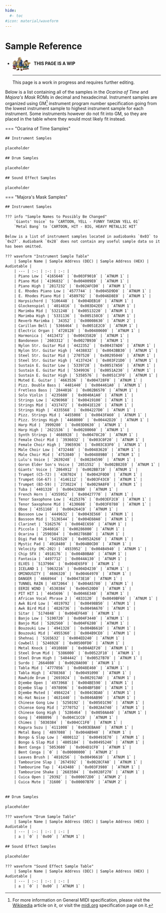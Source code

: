 ```yaml
---
hide:
  #- toc
#icon: material/waveform
---
```


<style>
  /* Change table width to full */
  .md-typeset__table {
    width: 100%;
  }
  .md-typeset__table table:not([class]) {
    display: table;
  }
  /* Hide Table of Contents without reducing width */
  .md-sidebar--secondary .md-sidebar__scrollwrap {
    display: none;
  }

</style>

# Sample Reference

<div class="grid cards" markdown>

-   <img style="width:58.5px; height:auto; vertical-align: middle;" src="../../assets/images/carpenters.png"> <b>&nbsp;&nbsp;THIS PAGE IS A WIP</b>
  
    ---

    This page is a work in progress and requires further editing.

</div>

Below is a list containing all of the samples in the *Ocarina of Time* and *Majora's Mask* ROMs in decimal and hexadecimal. Instrument samples are organized using GM[^1] instrument program number specification going from the lowest instrument sample to highest instrument sample for each instrument. Some instruments however do not fit into GM, so they are placed in the table where they would most likely fit instead.

=== "Ocarina of Time Samples"

    ## Instrument Samples

    placeholder

    ## Drum Samples

    placeholder

    ## Sound Effect Samples

    placeholder

=== "Majora's Mask Samples"

    ## Instrument Samples

    ??? info "Sample Names to Possibly Be Changed"
        `Giants' Voice` to `CARTOON, YELL - FUNNY TARZAN YELL 01`  
        `Metal Bang` to `CARTOON, HIT - BIG, HEAVY METALLIC HIT`

    Below is a list of instrument samples located in audiobanks `0x03` to `0x27`. Audiobank `0x28` does not contain any useful sample data so it has been omitted.

    ??? waveform "Instrument Sample Table"
        | Sample Name | Sample Address (DEC) | Sample Address (HEX) | Audiotable |
        | --- | :-: | :-: | :-: |
        | Piano Low | `4165648` | `0x003F9010` | `ATNUM 1` |
        | Piano Mid | `4196832` | `0x004009E0` | `ATNUM 1` |
        | Piano High | `2817232` | `0x002AFCD0` | `ATNUM 1` |
        | E. Rhodes Piano Low | `4577744` | `0x0045D9D0` | `ATNUM 1` |
        | E. Rhodes Piano Mid | `4589792` | `0x0046D8E0` | `ATNUM 1` |
        | Harpsichord | `5106448` | `0x004DEB10` | `ATNUM 1` |
        | Glockenspiel | `4014816` | `0x003D42E0` | `ATNUM 1` |
        | Marimba Mid | `5321248` | `0x00513220` | `ATNUM 1` |
        | Marimba High | `5331136` | `0x005158C0` | `ATNUM 1` |
        | Reverb Marimba | `34352` | `0x00008630` | `ATNUM 2` |
        | Carillon Bell | `5366464` | `0x0051E2C0` | `ATNUM 1` |
        | Electric Organ | `4720128` | `0x00480600` | `ATNUM 1` |
        | Harmonica | `4413472` | `0x00435820` | `ATNUM 1` |
        | Bandoneon | `2603312` | `0x0027B930` | `ATNUM 1` |
        | Nylon Str. Guitar Mid | `4422352` | `0x00437AD0` | `ATNUM 1` |
        | Nylon Str. Guitar High | `4438832` | `0x0043BB30` | `ATNUM 1` |
        | Steel Str. Guitar Mid | `2707520` | `0x00295040` | `ATNUM 1` |
        | Steel Str. Guitar High | `4137424` | `0x003F21D0` | `ATNUM 1` |
        | Sustain E. Guitar Low | `5339728` | `0x00517A50` | `ATNUM 1` |
        | Sustain E. Guitar Mid | `5349936` | `0x0051A230` | `ATNUM 1` |
        | Sustain E. Guitar High | `5358576` | `0x0051C3F0` | `ATNUM 1` |
        | Muted E. Guitar | `4663536` | `0x004728F0` | `ATNUM 1` |
        | Pizz. Double Bass | `4481440` | `0x004461A0` | `ATNUM 1` |
        | Fretless Bass | `2844016` | `0x002B6570` | `ATNUM 1` |
        | Solo Violin | `4235680` | `0x0040A1A0` | `ATNUM 1` |
        | Strings Low | `4296960` | `0x00419100` | `ATNUM 1` |
        | Strings Mid | `4317472` | `0x0041E120` | `ATNUM 1` |
        | Strings High | `4335568` | `0x004227D0` | `ATNUM 1` |
        | Pizz. Strings Mid | `4455008` | `0x0043FA60` | `ATNUM 1` |
        | Pizz. Strings High | `4468000` | `0x00442D20` | `ATNUM 1` |
        | Harp Mid | `3999280` | `0x003D0630` | `ATNUM 1` |
        | Harp High | `2621536` | `0x00280060` | `ATNUM 1` |
        | Synth Strings | `4688928` | `0x00478C20` | `ATNUM 1` |
        | Female Choir Mid | `3936032` | `0x003C0F20` | `ATNUM 1` |
        | Female Choir High | `3965936` | `0x003C83F0` | `ATNUM 1` |
        | Male Choir Low | `4732448` | `0x00483620` | `ATNUM 1` |
        | Male Choir Mid | `4753840` | `0x004889B0` | `ATNUM 1` |
        | Lulu's Voice | `2639248` | `0x00284590` | `ATNUM 1` |
        | Goron Elder Son's Voice | `2851552` | `0x002B82E0` | `ATNUM 1` |
        | Giants' Voice | `2864912` | `0x002BB710` | `ATNUM 1` |
        | Trumpet (C5-72) | `4387024` | `0x0042F0D0` | `ATNUM 1` |
        | Trumpet (G4-67) | `4146112` | `0x003F43C0` | `ATNUM 1` |
        | Trumpet (B3-59) | `2730224` | `0x0029A8F0` | `ATNUM 1` |
        | Tuba | `4401328` | `0x004328B0` | `ATNUM 1` |
        | French Horn | `4355952` | `0x00427770` | `ATNUM 1` |
        | Tenor Saxophone Low | `4125376` | `0x003EF2C0` | `ATNUM 1` |
        | Tenor Saxophone Mid | `4130688` | `0x003F0780` | `ATNUM 1` |
        | Oboe | `4351168` | `0x004264C0` | `ATNUM 1` |
        | Bassoon Low | `4449632` | `0x0043E560` | `ATNUM 1` |
        | Bassoon Mid | `5136544` | `0x004E60A0` | `ATNUM 1` |
        | Clarinet | `5162576` | `0x004EC650` | `ATNUM 1` |
        | Piccolo | `2646016` | `0x00286000` | `ATNUM 1` |
        | Ocarina | `2590384` | `0x002786B0` | `ATNUM 1` |
        | Digi Pad 04 | `5415520` | `0x0052A260` | `ATNUM 1` |
        | Mystic Pad | `4918480` | `0x004B0CD0` | `ATNUM 1` |
        | Velocity (MC-202) | `4933952` | `0x004B4940` | `ATNUM 1` |
        | Chip SFX | `4918176` | `0x004B0BA0` | `ATNUM 1` |
        | Fantasia | `4497712` | `0x0044A130` | `ATNUM 1` |
        | ELVES | `5137904` | `0x004E65F0` | `ATNUM 1` |
        | ICELAND 1 | `5063216` | `0x004D4230` | `ATNUM 1` |
        | OMINOUSITY | `4606320` | `0x00464970` | `ATNUM 1` |
        | DANGER | `4668944` | `0x00473E10` | `ATNUM 1` |
        | TUNNEL RAIN | `4872064` | `0x004A5780` | `ATNUM 1` |
        | EERIE WIND | `4530384` | `0x004520D0` | `ATNUM 1` |
        | PIT HIT 1 | `4645696` | `0x0046E340` | `ATNUM 1` |
        | African Vocal Phrase 2 | `4833120` | `0x0049BF60` | `ATNUM 1` |
        | Awk Bird Low | `4819792` | `0x00498B50` | `ATNUM 1` |
        | Awk Bird Mid | `4826736` | `0x0049A670` | `ATNUM 1` |
        | Sitar | `5174848` | `0x004EF640` | `ATNUM 1` |
        | Banjo Low | `5190720` | `0x004F3440` | `ATNUM 1` |
        | Banjo Mid | `5202560` | `0x004F6280` | `ATNUM 1` |
        | Bouzouki Low | `4941328` | `0x004B6610` | `ATNUM 1` |
        | Bouzouki Mid | `4955360` | `0x004B9CE0` | `ATNUM 1` |
        | Shehnai | `5165632` | `0x004ED240` | `ATNUM 1` |
        | Cowbell | `5246928` | `0x00500FD0` | `ATNUM 1` |
        | Metal Knock | `4910880` | `0x004AEF20` | `ATNUM 1` |
        | Steel Drum Mid | `5386000` | `0x00522F10` | `ATNUM 1` |
        | Steel Drum High | `5404442` | `0x00527B70` | `ATNUM 1` |
        | Surdo | `2664080` | `0x0028A690` | `ATNUM 1` |
        | Tabla Mid | `4777056` | `0x0048E460` | `ATNUM 1` |
        | Tabla High | `4788368` | `0x00491090` | `ATNUM 1` |
        | Rawhide Drum | `2693024` | `0x002917A0` | `ATNUM 1` |
        | Djembe Open | `4973968` | `0x004BE590` | `ATNUM 1` |
        | Djembe Slap | `4978096` | `0x004BF5B0` | `ATNUM 1` |
        | Djembe Muted | `4984224` | `0x004C0DA0` | `ATNUM 1` |
        | Hi-Hat Noise | `4631440` | `0x0046AB90` | `ATNUM 1` |
        | Chinese Gong Low | `5250192` | `0x00501C90` | `ATNUM 1` |
        | Chiense Gong Mid | `2770752` | `0x002A4740` | `ATNUM 1` |
        | Chinese Gong High | `5286464` | `0x0050AA40` | `ATNUM 1` |
        | Gong | `4988096` | `0x004C1CC0` | `ATNUM 1` |
        | Chimes | `5030384` | `0x004CC1F0` | `ATNUM 1` |
        | Kagura Suzu | `4111008` | `0x003EBAA0` | `ATNUM 1` |
        | Metal Bang | `4897088` | `0x004AB940` | `ATNUM 1` |
        | Bongo & Slap Low | `4800112` | `0x00493E70` | `ATNUM 1` |
        | Bongo & Slap Mid | `4805184` | `0x00495240` | `ATNUM 1` |
        | Bent Conga | `5053680` | `0x004D1CF0` | `ATNUM 1` |
        | Bent Conga | `0` | `0x00000000` | `ATNUM 2` |
        | Leaves Brush | `4810256` | `0x00496610` | `ATNUM 1` |
        | Tambourine Slap | `2674592` | `0x0028CFA0` | `ATNUM 1` |
        | Tambourine Tap | `4143488` | `0x003F3980` | `ATNUM 1` |
        | Tambourine Shake | `2683504` | `0x0028F270` | `ATNUM 1` |
        | Cuica Open | `29392` | `0x000072D0` | `ATNUM 2` |
        | Cuica Mute | `31600` | `0x00007B70` | `ATNUM 2` |
        

    ## Drum Samples

    placeholder

    ??? waveform "Drum Sample Table"
        | Sample Name | Sample Address (DEC) | Sample Address (HEX) | Audiotable |
        | --- | :-: | :-: | :-: |
        | a | `0` | `0x00` | `ATNUM 1` |

    ## Sound Effect Samples

    placeholder

    ??? waveform "Sound Effect Sample Table"
        | Sample Name | Sample Address (DEC) | Sample Address (HEX) | Audiotable |
        | --- | :-: | :-: | :-: |
        | a | `0` | `0x00` | `ATNUM 1` |

[^1]: For more information on General MIDI specification, please visit the [Wikipedia](https://en.wikipedia.org/wiki/General_MIDI) article on it, or visit the [midi.org](https://midi.org/specs) specification page on it.